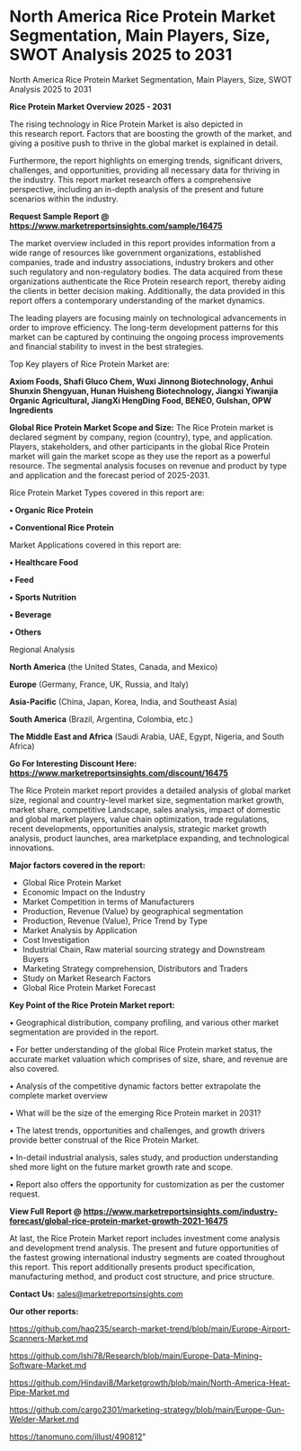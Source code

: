 # North America Rice Protein Market Segmentation, Main Players, Size, SWOT Analysis 2025 to 2031
North America Rice Protein Market Segmentation, Main Players, Size, SWOT Analysis 2025 to 2031

<Strong> Rice Protein Market Overview 2025 - 2031</strong>

The rising technology in Rice Protein Market is also depicted in this research report. Factors that are boosting the growth of the market, and giving a positive push to thrive in the global market is explained in detail.

Furthermore, the report highlights on emerging trends, significant drivers, challenges, and opportunities, providing all necessary data for thriving in the industry. This report market research offers a comprehensive perspective, including an in-depth analysis of the present and future scenarios within the industry.

<strong>Request Sample Report @ <a href=https://www.marketreportsinsights.com/sample/16475>https://www.marketreportsinsights.com/sample/16475</a></strong>

The market overview included in this report provides information from a wide range of resources like government organizations, established companies, trade and industry associations, industry brokers and other such regulatory and non-regulatory bodies. The data acquired from these organizations authenticate the Rice Protein research report, thereby aiding the clients in better decision making. Additionally, the data provided in this report offers a contemporary understanding of the market dynamics.

The leading players are focusing mainly on technological advancements in order to improve efficiency. The long-term development patterns for this market can be captured by continuing the ongoing process improvements and financial stability to invest in the best strategies.

Top Key players of Rice Protein Market are:

<strong>Axiom Foods, Shafi Gluco Chem, Wuxi Jinnong Biotechnology, Anhui Shunxin Shengyuan, Hunan Huisheng Biotechnology, Jiangxi Yiwanjia Organic Agricultural, JiangXi HengDing Food, BENEO, Gulshan, OPW Ingredients</strong>

<strong><b>Global Rice Protein Market Scope and Size:</b></strong>
The Rice Protein market is declared segment by company, region (country), type, and application. Players, stakeholders, and other participants in the global Rice Protein market will gain the market scope as they use the report as a powerful resource. The segmental analysis focuses on revenue and product by type and application and the forecast period of 2025-2031.

Rice Protein Market Types covered in this report are:

<strong>• Organic Rice Protein

• Conventional Rice Protein</strong>

Market Applications covered in this report are:

<strong>• Healthcare Food

• Feed

• Sports Nutrition

• Beverage

• Others</strong> 

Regional Analysis

<strong>North America</strong> (the United States, Canada, and Mexico)

<strong>Europe</strong> (Germany, France, UK, Russia, and Italy)

<strong>Asia-Pacific</strong> (China, Japan, Korea, India, and Southeast Asia)

<strong>South America</strong> (Brazil, Argentina, Colombia, etc.)

<strong>The Middle East and Africa</strong> (Saudi Arabia, UAE, Egypt, Nigeria, and South Africa)

<strong>Go For Interesting Discount Here: <a href=https://www.marketreportsinsights.com/discount/16475>https://www.marketreportsinsights.com/discount/16475</a></strong>

The Rice Protein market report provides a detailed analysis of global market size, regional and country-level market size, segmentation market growth, market share, competitive Landscape, sales analysis, impact of domestic and global market players, value chain optimization, trade regulations, recent developments, opportunities analysis, strategic market growth analysis, product launches, area marketplace expanding, and technological innovations.

<strong><b>Major factors covered in the report:</b></strong>
<ul>
  <li>Global Rice Protein Market </li>
  <li>Economic Impact on the Industry</li>
  <li>Market Competition in terms of Manufacturers</li>
  <li>Production, Revenue (Value) by geographical segmentation</li>
  <li>Production, Revenue (Value), Price Trend by Type</li>
  <li>Market Analysis by Application</li>
  <li>Cost Investigation</li>
  <li>Industrial Chain, Raw material sourcing strategy and Downstream Buyers</li>
  <li>Marketing Strategy comprehension, Distributors and Traders</li>
  <li>Study on Market Research Factors</li>
  <li>Global Rice Protein Market Forecast</li>
</ul>

<strong><b>Key Point of the Rice Protein Market report:</b></strong>

• Geographical distribution, company profiling, and various other market segmentation are provided in the report.

• For better understanding of the global Rice Protein market status, the accurate market valuation which comprises of size, share, and revenue are also covered.

• Analysis of the competitive dynamic factors better extrapolate the complete market overview

• What will be the size of the emerging Rice Protein market in 2031?

• The latest trends, opportunities and challenges, and growth drivers provide better construal of the Rice Protein Market.

• In-detail industrial analysis, sales study, and production understanding shed more light on the future market growth rate and scope.

• Report also offers the opportunity for customization as per the customer request.

<strong><b>View Full Report @ <a href=https://www.marketreportsinsights.com/industry-forecast/global-rice-protein-market-growth-2021-16475>https://www.marketreportsinsights.com/industry-forecast/global-rice-protein-market-growth-2021-16475</a></b></strong>


At last, the Rice Protein Market report includes investment come analysis and development trend analysis. The present and future opportunities of the fastest growing international industry segments are coated throughout this report. This report additionally presents product specification, manufacturing method, and product cost structure, and price structure.

<strong>Contact Us:</strong>
sales@marketreportsinsights.com

<strong>Our other reports:</strong>

<a href=https://github.com/haq235/search-market-trend/blob/main/Europe-Airport-Scanners-Market.md>https://github.com/haq235/search-market-trend/blob/main/Europe-Airport-Scanners-Market.md</a>

<a href=https://github.com/Ishi78/Research/blob/main/Europe-Data-Mining-Software-Market.md>https://github.com/Ishi78/Research/blob/main/Europe-Data-Mining-Software-Market.md</a>

<a href=https://github.com/Hindavi8/Marketgrowth/blob/main/North-America-Heat-Pipe-Market.md>https://github.com/Hindavi8/Marketgrowth/blob/main/North-America-Heat-Pipe-Market.md</a>

<a href=https://github.com/cargo2301/marketing-strategy/blob/main/Europe-Gun-Welder-Market.md>https://github.com/cargo2301/marketing-strategy/blob/main/Europe-Gun-Welder-Market.md</a>

<a href=https://tanomuno.com/illust/490812>https://tanomuno.com/illust/490812</a>"
